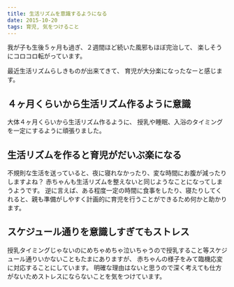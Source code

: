 ```yaml
---
title: 生活リズムを意識するようになる
date: 2015-10-20
tags: 育児, 気をつけること
---
```


我が子も生後５ヶ月も過ぎ、２週間ほど続いた風邪もほぼ完治して、
楽しそうにコロコロ転がっています。

最近生活リズムらしきものが出来てきて、
育児が大分楽になったなーと感じます。

## ４ヶ月くらいから生活リズム作るように意識

大体４ヶ月くらいから生活リズム作るように、
授乳や睡眠、入浴のタイミングを一定にするように頑張りました。

## 生活リズムを作ると育児がだいぶ楽になる

不規則な生活を送っていると、夜に寝れなかったり、変な時間にお腹が減ったりしますよね？
赤ちゃんも生活リズムを整えないと同じようなことになってしまうようです。
逆に言えば、ある程度一定の時間に食事をしたり、寝たりしてくれると、親も準備がしやすく計画的に育児を行うことができるため何かと助かります。

## スケジュール通りを意識しすぎてもストレス

授乳タイミングじゃないのにめちゃめちゃ泣いちゃうので授乳すること等スケジュール通りいかないこともたまにありますが、
赤ちゃんの様子をみて臨機応変に対応することにしています。
明確な理由はないと思うので深く考えても仕方がないためストレスにならないことを気をつけています。
